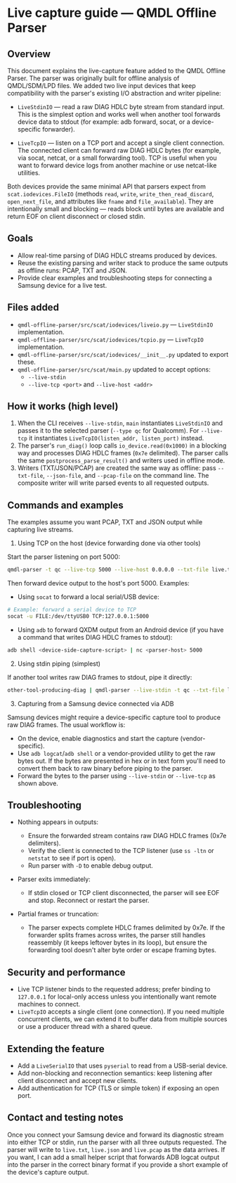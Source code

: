 Live capture guide — QMDL Offline Parser
=======================================

Overview
--------
This document explains the live-capture feature added to the QMDL Offline Parser.
The parser was originally built for offline analysis of QMDL/SDM/LPD files. We
added two live input devices that keep compatibility with the parser's existing
I/O abstraction and writer pipeline:

- `LiveStdinIO` — read a raw DIAG HDLC byte stream from standard input. This is
  the simplest option and works well when another tool forwards device data to
  stdout (for example: adb forward, socat, or a device-specific forwarder).

- `LiveTcpIO` — listen on a TCP port and accept a single client connection. The
  connected client can forward raw DIAG HDLC bytes (for example, via socat,
  netcat, or a small forwarding tool). TCP is useful when you want to forward
  device logs from another machine or use netcat-like utilities.

Both devices provide the same minimal API that parsers expect from
`scat.iodevices.FileIO` (methods `read`, `write`, `write_then_read_discard`,
`open_next_file`, and attributes like `fname` and `file_available`). They are
intentionally small and blocking — reads block until bytes are available and
return EOF on client disconnect or closed stdin.

Goals
-----
- Allow real-time parsing of DIAG HDLC streams produced by devices.
- Reuse the existing parsing and writer stack to produce the same outputs as
  offline runs: PCAP, TXT and JSON.
- Provide clear examples and troubleshooting steps for connecting a Samsung
  device for a live test.

Files added
-----------
- `qmdl-offline-parser/src/scat/iodevices/liveio.py` — `LiveStdinIO` implementation.
- `qmdl-offline-parser/src/scat/iodevices/tcpio.py` — `LiveTcpIO` implementation.
- `qmdl-offline-parser/src/scat/iodevices/__init__.py` updated to export these.
- `qmdl-offline-parser/src/scat/main.py` updated to accept options:
  - `--live-stdin`
  - `--live-tcp <port>` and `--live-host <addr>`

How it works (high level)
-------------------------
1. When the CLI receives `--live-stdin`, `main` instantiates `LiveStdinIO` and
   passes it to the selected parser (`--type qc` for Qualcomm). For `--live-tcp`
   it instantiates `LiveTcpIO(listen_addr, listen_port)` instead.
2. The parser's `run_diag()` loop calls `io_device.read(0x1000)` in a blocking
   way and processes DIAG HDLC frames (`0x7e` delimited). The parser calls the
   same `postprocess_parse_result()` and writers used in offline mode.
3. Writers (TXT/JSON/PCAP) are created the same way as offline: pass
   `--txt-file`, `--json-file`, and `--pcap-file` on the command line. The
   composite writer will write parsed events to all requested outputs.

Commands and examples
---------------------
The examples assume you want PCAP, TXT and JSON output while capturing live
streams.

1) Using TCP on the host (device forwarding done via other tools)

Start the parser listening on port 5000:

```bash
qmdl-parser -t qc --live-tcp 5000 --live-host 0.0.0.0 --txt-file live.txt --json-file live.json --pcap-file live.pcap
```

Then forward device output to the host's port 5000. Examples:

- Using `socat` to forward a local serial/USB device:

```bash
# Example: forward a serial device to TCP
socat -u FILE:/dev/ttyUSB0 TCP:127.0.0.1:5000
```

- Using `adb` to forward QXDM output from an Android device (if you have a
  command that writes DIAG HDLC frames to stdout):

```bash
adb shell <device-side-capture-script> | nc <parser-host> 5000
```

2) Using stdin piping (simplest)

If another tool writes raw DIAG frames to stdout, pipe it directly:

```bash
other-tool-producing-diag | qmdl-parser --live-stdin -t qc --txt-file live.txt --json-file live.json --pcap-file live.pcap
```

3) Capturing from a Samsung device connected via ADB

Samsung devices might require a device-specific capture tool to produce raw
DIAG frames. The usual workflow is:

- On the device, enable diagnostics and start the capture (vendor-specific).
- Use `adb logcat`/`adb shell` or a vendor-provided utility to get the raw
  bytes out. If the bytes are presented in hex or in text form you'll need to
  convert them back to raw binary before piping to the parser.
- Forward the bytes to the parser using `--live-stdin` or `--live-tcp` as shown
  above.

Troubleshooting
---------------
- Nothing appears in outputs:
  - Ensure the forwarded stream contains raw DIAG HDLC frames (0x7e delimiters).
  - Verify the client is connected to the TCP listener (use `ss -ltn` or
    `netstat` to see if port is open).
  - Run parser with `-D` to enable debug output.

- Parser exits immediately:
  - If stdin closed or TCP client disconnected, the parser will see EOF and
    stop. Reconnect or restart the parser.

- Partial frames or truncation:
  - The parser expects complete HDLC frames delimited by 0x7e. If the forwarder
    splits frames across writes, the parser still handles reassembly (it keeps
    leftover bytes in its loop), but ensure the forwarding tool doesn't alter
    byte order or escape framing bytes.

Security and performance
------------------------
- Live TCP listener binds to the requested address; prefer binding to
  `127.0.0.1` for local-only access unless you intentionally want remote
  machines to connect.
- `LiveTcpIO` accepts a single client (one connection). If you need multiple
  concurrent clients, we can extend it to buffer data from multiple sources or
  use a producer thread with a shared queue.

Extending the feature
---------------------
- Add a `LiveSerialIO` that uses `pyserial` to read from a USB-serial device.
- Add non-blocking and reconnection semantics: keep listening after client
  disconnect and accept new clients.
- Add authentication for TCP (TLS or simple token) if exposing an open port.

Contact and testing notes
-------------------------
Once you connect your Samsung device and forward its diagnostic stream into
either TCP or stdin, run the parser with all three outputs requested. The
parser will write to `live.txt`, `live.json` and `live.pcap` as the data
arrives. If you want, I can add a small helper script that forwards ADB
logcat output into the parser in the correct binary format if you provide a
short example of the device's capture output.
